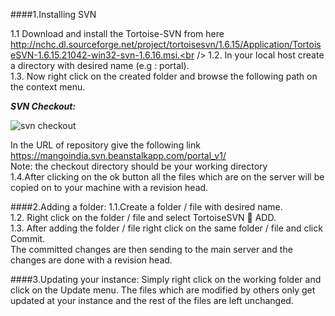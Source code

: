####1.Installing SVN

1.1 Download and install the Tortoise-SVN from here http://nchc.dl.sourceforge.net/project/tortoisesvn/1.6.15/Application/TortoiseSVN-1.6.15.21042-win32-svn-1.6.16.msi.<br />
1.2. In your local host create a directory with desired name (e.g : portal).<br />
1.3. Now right click on the created folder and browse the following path on the context menu.<br />

**_SVN Checkout:_**

![svn checkout](https://cloud.githubusercontent.com/assets/25039079/22078216/4f7fbc12-dddd-11e6-936a-bb56cdfe39a5.png)

In the URL of repository give the following link<br />
https://mangoindia.svn.beanstalkapp.com/portal_v1/<br />
Note:  the checkout directory should be your working directory<br />
1.4.After clicking on the ok button all the files which are on the server will be copied on to your machine with a revision head.

####2.Adding a folder:
1.1.Create a folder / file with desired name.<br />
1.2.	Right click on the folder / file and select TortoiseSVN   ADD.<br /> 
1.3.	After adding the folder / file right click on the same folder / file and click Commit.<br /> 
The committed changes are then sending to the main server and the changes are done with a revision head.

####3.Updating your instance:
Simply right click on the working folder and click on the Update menu. The files which are modified by others only get updated at your instance and the rest of the files are left unchanged.





